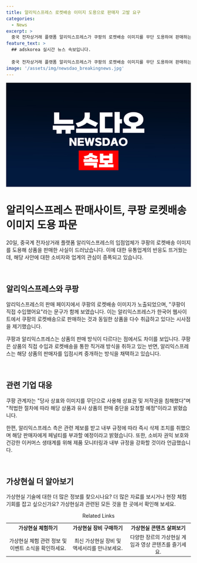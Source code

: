 ```yaml
---
title: 알리익스프레스 로켓배송 이미지 도용으로 판매자 고발 요구
categories:
  - News
excerpt: >
  중국 전자상거래 플랫폼 알리익스프레스가 쿠팡의 로켓배송 이미지를 무단 도용하여 판매하는 사실이 확인됐다. 알리익스프레스 판매 페이지에서는 쿠팡의 로켓배송 이미지가 보여지며, "쿠팡이 직접 수입했어요"라는 문구도 포함돼 있다. 이에 쿠팡은 상표권과 저작권을 침해당했다며 즉각적인 중단 조치를 취할 예정이고, 알리익스프레스도 관련 제보를 받아 즉시 삭제 조치하고 해당 판매자에 벌칙을 부과할 예정이라 밝혔다. (사진=알리익스프레스 판매사이트)
feature_text: >
  ## adskorea 실시간 뉴스 속보입니다.

  중국 전자상거래 플랫폼 알리익스프레스가 쿠팡의 로켓배송 이미지를 무단 도용하여 판매하는 사실이 확인됐다. 알리익스프레스 판매 페이지에서는 쿠팡의 로켓배송 이미지가 보여지며, "쿠팡이 직접 수입했어요"라는 문구도 포함돼 있다. 이에 쿠팡은 상표권과 저작권을 침해당했다며 즉각적인 중단 조치를 취할 예정이고, 알리익스프레스도 관련 제보를 받아 즉시 삭제 조치하고 해당 판매자에 벌칙을 부과할 예정이라 밝혔다. (사진=알리익스프레스 판매사이트)
image: '/assets/img/newsdao_breakingnews.jpg'
---
```


<p><img src="/assets/img/newsdao_breakingnews.jpg" alt="adskorea 속보" /></p>

<h1>알리익스프레스 판매사이트, 쿠팡 로켓배송 이미지 도용 파문</h1>

<p>20일, 중국계 전자상거래 플랫폼 알리익스프레스의 입점업체가 쿠팡의 로켓배송 이미지를 도용해 상품을 판매한 사실이 드러났습니다. 이에 대한 유통업계의 반응도 뜨거웠는데, 해당 사안에 대한 소비자와 업계의 관심이 증폭되고 있습니다.</p>

<p data-ke-size="size16">&nbsp;</p>

<h2 data-ke-size="size26">알리익스프레스와 쿠팡</h2>

<p>알리익스프레스의 판매 페이지에서 쿠팡의 로켓배송 이미지가 노출되었으며, "쿠팡이 직접 수입했어요"라는 문구가 함께 보였습니다. 이는 알리익스프레스가 한국어 웹사이트에서 쿠팡의 로켓배송으로 판매하는 것과 동일한 상품을 다수 취급하고 있다는 시사점을 제기했습니다. </p>

<p>쿠팡과 알리익스프레스는 상품의 판매 방식이 다르다는 점에서도 차이를 보입니다. 쿠팡은 상품의 직접 수입과 로켓배송을 통한 직거래 방식을 취하고 있는 반면, 알리익스프레스는 해당 상품의 판매자를 입점시켜 중개하는 방식을 채택하고 있습니다.</p>

<p data-ke-size="size16">&nbsp;</p>

<h2 data-ke-size="size26">관련 기업 대응</h2>

<p>쿠팡 관계자는 "당사 상표와 이미지를 무단으로 사용해 상표권 및 저작권을 침해했다"며 "적법한 절차에 따라 해당 상품과 유사 상품의 판매 중단을 요청할 예정"이라고 밝혔습니다. </p>

<p>한편, 알리익스프레스 측은 관련 제보를 받고 내부 규정에 따라 즉시 삭제 조치를 취했으며 해당 판매자에게 페널티를 부과할 예정이라고 밝혔습니다. 또한, 소비자 권익 보호와 건강한 이커머스 생태계를 위해 제품 모니터링과 내부 규정을 강화할 것이라 언급했습니다.</p>

<p data-ke-size="size16">&nbsp;</p>

<h2 data-ke-size="size26">가상현실 더 알아보기</h2>

<p>가상현실 기술에 대한 더 많은 정보를 찾으시나요? 더 많은 자료를 보시거나 현장 체험 기회를 잡고 싶으신가요? 가상현실과 관련된 모든 것을 한 곳에서 확인해 보세요.</p>

<table>
  <caption>Related Links</caption>
  <tr>
    <td style="text-align: center; height: 17px;"><b>가상현실 체험하기</b></td>
    <td style="text-align: center; height: 17px;"><b>가상현실 장비 구매하기</b></td>
    <td style="text-align: center; height: 17px;"><b>가상현실 콘텐츠 살펴보기</b></td>
  </tr>
  <tr>
    <td style="text-align: center; height: 17px;">가상현실 체험 관련 정보 및 이벤트 소식을 확인하세요.</td>
    <td style="text-align: center; height: 17px;">최신 가상현실 장비 및 액세서리를 만나보세요.</td>
    <td style="text-align: center; height: 17px;">다양한 장르의 가상현실 게임과 영상 콘텐츠를 즐기세요.</td>
  </tr>
</table>

